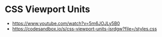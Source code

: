 # CSS Viewport Units

* <https://www.youtube.com/watch?v=5m6JOJLy5B0>
* <https://codesandbox.io/s/css-viewport-units-isrdgw?file=/styles.css>